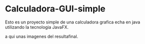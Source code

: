 # Calculadora-GUI-simple

Esto es un proyecto simple de una calculadora grafica echa en java utilizando la tecnologia JavaFX.

a qui unas imagenes del resultafinal.


